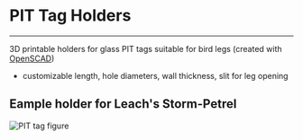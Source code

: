 # PIT Tag Holders

---
3D printable holders for glass PIT tags suitable for bird legs (created with [OpenSCAD](https://openscad.org/))

* customizable length, hole diameters, wall thickness, slit for leg opening
  
## Eample holder for Leach's Storm-Petrel

![PIT tag figure](https://github.com/user-attachments/assets/0fadd115-e86d-4658-a81c-5505aa70f091)
